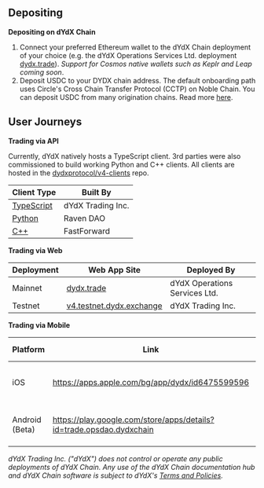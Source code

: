 ## Depositing

**Depositing on dYdX Chain**

1. Connect your preferred Ethereum wallet to the dYdX Chain deployment of your choice (e.g. the dYdX Operations Services Ltd. deployment [dydx.trade](https://dydx.trade)). _Support for Cosmos native wallets such as Keplr and Leap coming soon_.
2. Deposit USDC to your DYDX chain address. The default onboarding path uses Circle's Cross Chain Transfer Protocol (CCTP) on Noble Chain. You can deposit USDC from many origination chains. Read more [here](https://dydx.exchange/blog/cctp).

## User Journeys 

**Trading via API**

Currently, dYdX natively hosts a TypeScript client. 3rd parties were also commissioned to build working Python and C++ clients. All clients are hosted in the [dydxprotocol/v4-clients](https://github.com/dydxprotocol/v4-clients) repo.

| Client Type                                                                     | Built By          |
| ------------------------------------------------------------------------------- | ----------------- |
| [TypeScript](https://github.com/dydxprotocol/v4-clients/tree/main/v4-client-js) | dYdX Trading Inc. |
| [Python](https://github.com/dydxprotocol/v4-clients/tree/main/v4-client-py)     | Raven DAO         |
| [C++](https://github.com/dydxprotocol/v4-clients/tree/main/v4-client-cpp)       | FastForward       |
 
**Trading via Web**

| Deployment | Web App Site                                                  | Deployed By                   |
| ---------- | ------------------------------------------------------------- | ----------------------------- |
| Mainnet    | [dydx.trade](https://dydx.trade)                              | dYdX Operations Services Ltd. |
| Testnet    | [v4.testnet.dydx.exchange](https://v4.testnet.dydx.exchange/) | dYdX Trading Inc.             |

**Trading via Mobile**

| Platform       | Link                                                                 | Deployed By                   |
| -------------- | -------------------------------------------------------------------- | ----------------------------- |
| iOS            | https://apps.apple.com/bg/app/dydx/id6475599596                      | dYdX Operations Services Ltd. |
| Android (Beta) | https://play.google.com/store/apps/details?id=trade.opsdao.dydxchain | dYdX Operations Services Ltd. |

_dYdX Trading Inc. ("dYdX") does not control or operate any public deployments of dYdX Chain.  Any use of the dYdX Chain documentation hub and dYdX Chain software is subject to dYdX's [Terms and Policies](https://docs.dydx.exchange/terms_and_policies/terms_of_use_and_privacy_policy)._
